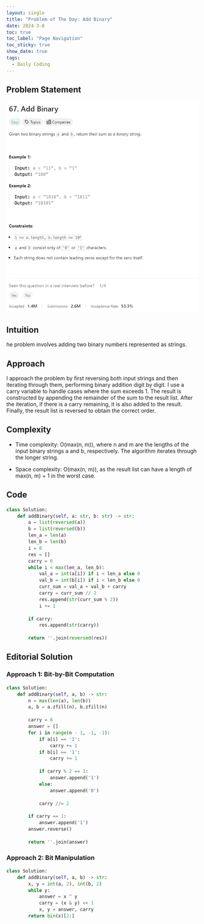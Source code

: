 ```yaml
---
layout: single
title: "Problem of The Day: Add Binary"
date: 2024-3-8
toc: true
toc_label: "Page Navigation"
toc_sticky: true
show_date: true
tags:
  - Daily Coding
---
```


## Problem Statement

[![problem-67](/assets/images/2024-03-09_10-49-26-problem-67.png)](/assets/images/2024-03-09_10-49-26-problem-67.png)

## Intuition

he problem involves adding two binary numbers represented as strings.

## Approach

I approach the problem by first reversing both input strings and then iterating through them, performing binary addition digit by digit. I use a carry variable to handle cases where the sum exceeds 1. The result is constructed by appending the remainder of the sum to the result list. After the iteration, if there is a carry remaining, it is also added to the result. Finally, the result list is reversed to obtain the correct order.

## Complexity

- Time complexity:
  O(max(n, m)), where n and m are the lengths of the input binary strings a and b, respectively. The algorithm iterates through the longer string.

- Space complexity:
  O(max(n, m)), as the result list can have a length of max(n, m) + 1 in the worst case.

## Code

```python
class Solution:
    def addBinary(self, a: str, b: str) -> str:
        a = list(reversed(a))
        b = list(reversed(b))
        len_a = len(a)
        len_b = len(b)
        i = 0
        res = []
        carry = 0
        while i < max(len_a, len_b):
            val_a = int(a[i]) if i < len_a else 0
            val_b = int(b[i]) if i < len_b else 0
            curr_sum = val_a + val_b + carry
            carry = curr_sum // 2
            res.append(str(curr_sum % 2))
            i += 1

        if carry:
            res.append(str(carry))

        return ''.join(reversed(res))

```

## Editorial Solution

### Approach 1: Bit-by-Bit Computation

```python
class Solution:
    def addBinary(self, a, b) -> str:
        n = max(len(a), len(b))
        a, b = a.zfill(n), b.zfill(n)

        carry = 0
        answer = []
        for i in range(n - 1, -1, -1):
            if a[i] == '1':
                carry += 1
            if b[i] == '1':
                carry += 1

            if carry % 2 == 1:
                answer.append('1')
            else:
                answer.append('0')

            carry //= 2

        if carry == 1:
            answer.append('1')
        answer.reverse()

        return ''.join(answer)
```

### Approach 2: Bit Manipulation

```python
class Solution:
    def addBinary(self, a, b) -> str:
        x, y = int(a, 2), int(b, 2)
        while y:
            answer = x ^ y
            carry = (x & y) << 1
            x, y = answer, carry
        return bin(x)[2:]
```

